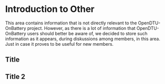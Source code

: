 # Introduction to Other

This area contains information that is not directly relevant to the OpenDTU-OnBattery project.
However, as there is a lot of information that OpenDTU-OnBattery users should better be aware of, we decided to store such information as it appears, during diskussions among members, in this area. Just in case it proves to be useful for new members.

## Title


## Title 2

